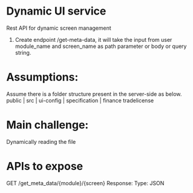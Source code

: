 # Dynamic UI service

Rest API for dynamic screen management
1. Create endpoint /get-meta-data, it will take the input from user module_name and screen_name as path parameter or body or query string.

# Assumptions:
Assume there is a folder structure present in the server-side as below.
public
|
 src
   |
    ui-config
             |
              specification
                          |
                          finance
                          tradelicense

# Main challenge:
 Dynamically reading the file

# APIs to expose
GET
/get_meta_data/{module}/{screen}
Response:
Type: JSON